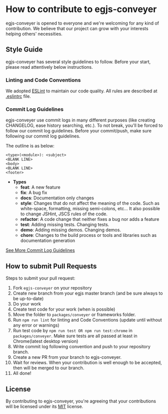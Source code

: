 # How to contribute to egjs-conveyer
egjs-conveyer is opened to everyone and we're welcoming for any kind of contribution.
We believe that our project can grow with your interests helping others' necessities.

## Style Guide

egjs-conveyer has several style guidelines to follow.
Before your start, please read attentively below instructions.

### Linting and Code Conventions
We adopted [ESLint](http://eslint.org/) to maintain our code quality.
All rules are described at [.eslintrc](.eslintrc) file.

### Commit Log Guidelines
egjs-conveyer use commit logs in many different purposes (like creating CHANGELOG, ease history searching, etc.).
To not break, you'll be forced to follow our commit log guidelines.
Before your commit/push, make sure following our commit log guidelines.

The outline is as below:
```
<type>(<module>): <subject>
<BLANK LINE>
<body>
<BLANK LINE>
<footer>
```

- **Types**
  - **feat**: A new feature
  - **fix**: A bug fix
  - **docs**: Documentation only changes
  - **style**: Changes that do not affect the meaning of the code. Such as white-space, formatting, missing semi-colons, etc... It also possible to change JSHint, JSCS rules of the code.
  - **refactor**: A code change that neither fixes a bug nor adds a feature
  - **test**: Adding missing tests. Changing tests.
  - **demo**: Adding missing demos. Changing demos.
  - **chore**: Changes to the build process or tools and libraries such as documentation generation

[See More Commit Log Guidelines](https://github.com/naver/egjs/wiki/Commit-Log-Guidelines)

## How to submit Pull Requests
Steps to submit your pull request:

1. Fork `egjs-conveyer` on your repository
2. Create new branch from your egjs master branch (and be sure always to be up-to-date)
3. Do your work
4. Create test code for your work (when is possible)
5. Move the folder to `packages/conveyer` or frameworks folder.
6. Run `npm run lint` for linting and Code Conventions (update until without any error or warnings)
7. Run test code by `npm run test OR npm run test:chrome` in `packages/conveyer`.
  Make sure tests are all passed at least in Chrome(latest desktop version)
8. Write commit log following convention and push to your repository branch.
9. Create a new PR from your branch to egjs-conveyer.
10. Wait for reviews.
    When your contribution is well enough to be accepted, then will be merged to our branch.
11. All done!


## License
By contributing to egjs-conveyer, you're agreeing that your contributions will be licensed under its [MIT](https://opensource.org/licenses/MIT) license.
